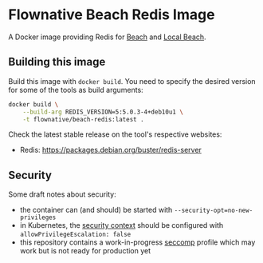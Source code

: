 # Flownative Beach Redis Image

A Docker image providing Redis for [Beach](https://www.flownative.com/beach) and [Local Beach](https://www.flownative.com/localbeach).

## Building this image

Build this image with `docker build`. You need to specify the desired version for some
of the tools as build arguments:

```bash
docker build \
    --build-arg REDIS_VERSION=5:5.0.3-4+deb10u1 \
    -t flownative/beach-redis:latest .
```

Check the latest stable release on the tool's respective websites:
 
- Redis: https://packages.debian.org/buster/redis-server

## Security

Some draft notes about security:

- the container can (and should) be started with `--security-opt=no-new-privileges`
- in Kubernetes, the [security context](https://kubernetes.io/docs/tasks/configure-pod-container/security-context/) should be configured with `allowPrivilegeEscalation: false`
- this repository contains a work-in-progress [seccomp](https://docs.docker.com/engine/security/seccomp/) profile which may work but is not ready for production yet
